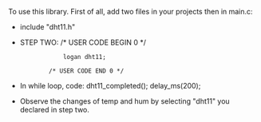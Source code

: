 To use this library. First of all, add two files in your projects then in main.c: 
- include "dht11.h"
- STEP TWO:
  		/* USER CODE BEGIN 0 */

                  logan dht11;

              /* USER CODE END 0 */


- In while loop, code:
dht11_completed();
delay_ms(200);

- Observe the changes of temp and hum by selecting "dht11" you declared in step two. 
